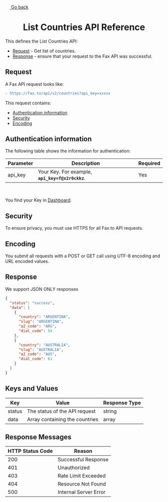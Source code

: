 <a href="#"><img width="15px" height="15px" src="https://image.flaticon.com/icons/svg/1/1453.svg" /> <a href="./../../../README.md#5-list-countries"> Go back</a></a>

<h1 align="center">List Countries API Reference</h1>

This defines the List Countries API:

* [Request](#request) - Get list of countries.
* [Response](#response) - ensure that your request to the Fax API was successful.

## Request

A Fax API request looks like:
```diff
- https://fax.to/api/v2/countries?api_key=xxxxx
```
This request contains:

* [Authentication information](#authentication-information)
* [Security](#security)
* [Encoding](#encoding)

## Authentication information

The following table shows the information for authentication:

| **Parameter** | **Description**                                                                                      | **Required** |
| ------------- | ---------------------------------------------------------------------------------------------------- | ------------ |
| api_key       | Your Key. For example, **```api_key=f@x2r0ckkz```**.                                                 | Yes          |

<br>

You find your Key in [Dashboard](https://api.fax.to/dashboard).

## Security

To ensure privacy, you must use HTTPS for all Fax.to API requests.

## Encoding

You submit all requests with a POST or GET call using UTF-8 encoding and URL encoded values.

## Response

We support JSON ONLY responses

```json
{
  "status": "success",
  "data": [
    {
      "country": "ARGENTINA",
      "slug": "ARGENTINA",
      "a2_code": "ARG",
      "dial_code": 54
    },
    {
      "country": "AUSTRALIA",
      "slug": "AUSTRALIA",
      "a2_code": "AUS",
      "dial_code": 61
    }
  ]
}
```

## Keys and Values

| **Key**           | **Value**                                                               | **Response Type** |
| ----------------- | ----------------------------------------------------------------------- | ----------------- |
| status            | The status of the API request                                           | string            |
| data              | Array containing the countries                                          | array             |

## Response Messages

| **HTTP Status Code** | **Reason**            |
| -------------------- | --------------------- |
| 200                  | Successful Response   |
| 401                  | Unauthorized          |
| 403                  | Rate Limit Exceeded   |
| 404                  | Resource Not Found    |
| 500                  | Internal Server Error |

